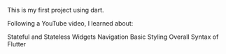 This is my first project using dart.

Following a YouTube video, I learned about:

Stateful and Stateless Widgets
Navigation
Basic Styling
Overall Syntax of Flutter
